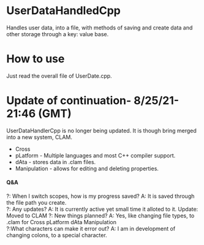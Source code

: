 # UserDataHandledCpp
Handles user data, into a file, with methods of saving and create data and other storage through a key: value base.
# How to use 
Just read the overall file  of UserDate.cpp.

# Update of continuation- 8/25/21-21:46 (GMT)
UserDataHandlerCpp is no longer being updated. It is though bring merged into a new system, CLAM.  
- Cross
- pLatform - Multiple languages and most C++ compiler support.
- dAta - stores data in .clam files.
- Manipulation - allows for editing and deleting properties.
#### Q&A
?: When I switch scopes, how is my progress saved?
A: It is saved through the file path you create.  
?: Any updates?
A: It is currently active yet small time it alloted to it.  Update: Moved to CLAM
?: New things planned?
A: Yes, like changing file types, to .clam for Cross pLatform dAta Manipulation  
?:What characters can make it error out?
A: I am in development of changing colons, to a special character.
